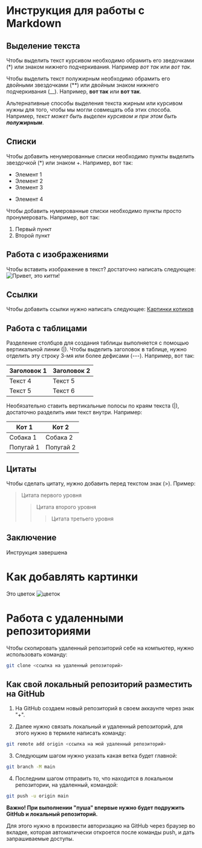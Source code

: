 # Инструкция для работы с Markdown

## Выделение текста

Чтобы выделить текст курсивом необходимо обрамить его зведочками (*) или знаком нижнего подчеркивания. Например *вот так* или _вот так_.

Чтобы выделить текст полужирным необходимо обрамить его двойными звездочками (**) или двойным знаком нижнего подчеркивания (__). Например, **вот так** или __вот так__.

Альтернативные способы выделения текста жирным или курсивом нужны для того, чтобы мы могли совмещать оба этих способа. Например, _текст может быть выделен курсивом и при этом быть **полужирным**_.

## Списки
Чтобы добавить ненумерованные списки необходимо пункты выделить звездочкой (*) или знаком +. Например, вот так:
* Элемент 1
* Элемент 2
* Элемент 3
+ Элемент 4

Чтобы добавить нумерованные списки необходимо пункты просто пронумеровать. Например, вот так:
1. Первый пункт
2. Второй пункт

## Работа с изображениями

Чтобы вставить изображение в текст? достаточно написать следующее:
![Привет, это китти!](kitty.jpeg)


## Ссылки

Чтобы добавить ссылки нужно написать следующее:
[Картинки котиков](https://kartinki.pics/72432-kotiki-kartinki.html)


## Работа с таблицами

Разделение столбцов для создания таблицы выполняется с помощью вертикальной линии (|). Чтобы выделить заголовок в таблице, нужно отделить эту строку 3-мя или более дефисами (---). Например, вот так:

| Заголовок 1 | Заголовок 2|
| ----------- | ---------- |
| Текст 4     | Текст 5    |
| Текст 5     | Текст 6    |

Необязательно ставить вертикальные полосы по краям текста (|), достаточно разделить ими текст внутри. Например:

Кот 1 | Кот 2
----  | ---- 
Собака 1 | Собака 2
Попугай 1 | Попугай 2

## Цитаты
Чтобы сделать цитату, нужно добавить перед текстом знак (>). Пример:
> Цитата первого уровня
>> Цитата второго уровня
>>> Цитата третьего уровня

## Заключение

Инструкция завершена

# Как добавлять картинки

Это цветок
![цветок](flower.jpg)

# Работа с удаленными репозиториями

Чтобы скопировать удаленный репозиторий себе на компьютер, нужно использовать команду:
```sh
git clone <ссылка на удаленный репозиторий>
```

## Как свой локальный репозиторий разместить на GitHub

1. На GitHub создаем новый репозиторий в своем аккаунте через знак "+".

2. Далее нужно связать локальный и удаленный репозиторий, для этого нужно в термиле написать команду:
```sh
git remote add origin <ссылка на мой удаленный репозиторий>
```
3. Следующим шагом нужно указать какая ветка будет главной:
```sh
git branch -M main
```
4. Последним шагом отправить то, что находится в локальном репозитории, на удаленный, командой:
```sh
git push -u origin main
```
**Важно! При выполнении "пуша" впервые нужно будет подружить GitHub и локальный репозиторий.**

Для этого нужно в произвести авторизацию на GitHub через браузер во вкладке, которая автоматически откроется после команды push, и дать запрашиваемые доступы.


